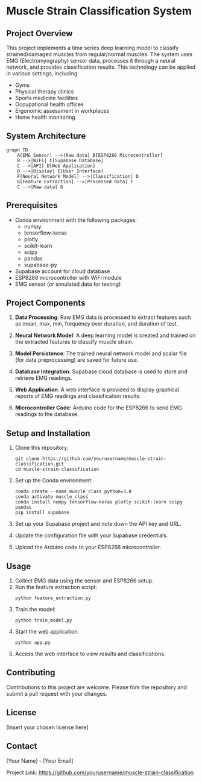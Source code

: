# Muscle Strain Classification System

## Project Overview

This project implements a time series deep learning model to classify strained/damaged muscles from regular/normal muscles. The system uses EMG (Electromyography) sensor data, processes it through a neural network, and provides classification results. This technology can be applied in various settings, including:

- Gyms
- Physical therapy clinics
- Sports medicine facilities
- Occupational health offices
- Ergonomic assessment in workplaces
- Home health monitoring

## System Architecture

```mermaid
graph TD
    A[EMG Sensor] -->|Raw data| B[ESP8266 Microcontroller]
    B -->|WiFi| C[Supabase Database]
    C -->|API| D[Web Application]
    D -->|Display| E[User Interface]
    F[Neural Network Model] -->|Classification| D
    G[Feature Extraction] -->|Processed data| F
    C -->|Raw data| G
```

## Prerequisites

- Conda environment with the following packages:
  - numpy
  - tensorflow-keras
  - plotly
  - scikit-learn
  - scipy
  - pandas
  - supabase-py
- Supabase account for cloud database
- ESP8266 microcontroller with WiFi module
- EMG sensor (or simulated data for testing)

## Project Components

1. **Data Processing**: Raw EMG data is processed to extract features such as mean, max, min, frequency over duration, and duration of test.

2. **Neural Network Model**: A deep learning model is created and trained on the extracted features to classify muscle strain.

3. **Model Persistence**: The trained neural network model and scalar file (for data preprocessing) are saved for future use.

4. **Database Integration**: Supabase cloud database is used to store and retrieve EMG readings.

5. **Web Application**: A web interface is provided to display graphical reports of EMG readings and classification results.

6. **Microcontroller Code**: Arduino code for the ESP8266 to send EMG readings to the database.

## Setup and Installation

1. Clone this repository:
   ```
   git clone https://github.com/yourusername/muscle-strain-classification.git
   cd muscle-strain-classification
   ```

2. Set up the Conda environment:
   ```
   conda create --name muscle_class python=3.8
   conda activate muscle_class
   conda install numpy tensorflow-keras plotly scikit-learn scipy pandas
   pip install supabase
   ```

3. Set up your Supabase project and note down the API key and URL.

4. Update the configuration file with your Supabase credentials.

5. Upload the Arduino code to your ESP8266 microcontroller.

## Usage

1. Collect EMG data using the sensor and ESP8266 setup.
2. Run the feature extraction script:
   ```
   python feature_extraction.py
   ```
3. Train the model:
   ```
   python train_model.py
   ```
4. Start the web application:
   ```
   python app.py
   ```
5. Access the web interface to view results and classifications.

## Contributing

Contributions to this project are welcome. Please fork the repository and submit a pull request with your changes.

## License

[Insert your chosen license here]

## Contact

[Your Name] - [Your Email]

Project Link: https://github.com/yourusername/muscle-strain-classification
